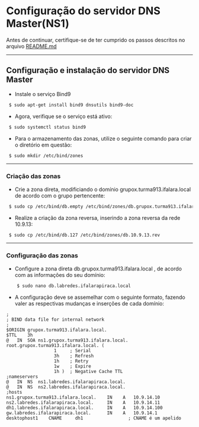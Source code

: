 # Configuração do servidor DNS Master(NS1)

Antes de continuar, certifique-se de ter cumprido os passos descritos no arquivo [README.md](https://github.com/eduardor0cha/projeto-final-inre/blob/main/README.md)

---

## Configuração e instalação do servidor DNS Master

* Instale o serviço Bind9 

```bash
 $ sudo apt-get install bind9 dnsutils bind9-doc 
```

* Agora, verifique se o serviço está ativo:

```bash
 $ sudo systemctl status bind9
```

* Para o armazenamento das zonas, utilize o seguinte comando para criar o diretório em questão:

```bash
 $ sudo mkdir /etc/bind/zones
```

---

### Criação das zonas

* Crie a zona direta, modificiando o domínio grupox.turma913.ifalara.local de acordo com o grupo pertencente:

```bash
 $ sudo cp /etc/bind/db.empty /etc/bind/zones/db.grupox.turma913.ifalara.local
```

* Realize a criação da zona reversa, inserindo a zona reversa da rede 10.9.13: 

```bash
 $ sudo cp /etc/bind/db.127 /etc/bind/zones/db.10.9.13.rev
```

---

### Configuração das zonas

* Configure a zona direta db.grupox.turma913.ifalara.local , de acordo com as informações do seu domínio:

```bash
    $ sudo nano db.labredes.ifalarapiraca.local 
```

* A configuração deve se assemelhar com o seguinte formato, fazendo valer as respectivas mudanças e inserções de cada domínio:

```
;
; BIND data file for internal network
;
$ORIGIN grupox.turma913.ifalara.local.
$TTL	3h
@	IN	SOA	ns1.grupox.turma913.ifalara.local. root.grupox.turma913.ifalara.local. (
			      1		; Serial
			      3h	; Refresh
			      1h	; Retry
			      1w	; Expire
			      1h )	; Negative Cache TTL
;nameservers
@	IN	NS	ns1.labredes.ifalarapiraca.local.
@	IN	NS	ns2.labredes.ifalarapiraca.local.
;hosts
ns1.grupox.turma913.ifalara.local.	  IN	A	10.9.14.10
ns2.labredes.ifalarapiraca.local.	  IN	A	10.9.14.11
dh1.labredes.ifalarapiraca.local.	  IN	A	10.9.14.100
gw.labredes.ifalarapiraca.local.	  IN 	A	10.9.14.1          
desktophost1    CNAME     dh1                 ; CNAME é um apelido
```
